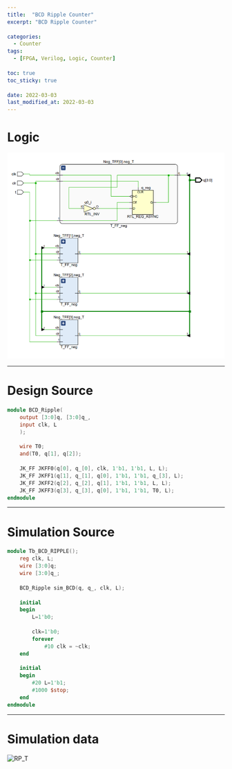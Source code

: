 ```yaml
---
title:  "BCD Ripple Counter"
excerpt: "BCD Ripple Counter"

categories:
  - Counter
tags:
  - [FPGA, Verilog, Logic, Counter]

toc: true
toc_sticky: true

date: 2022-03-03
last_modified_at: 2022-03-03
---
```


# Logic

![RP_T](/images/2022-03-03-RP_T/logic.png)

---

# Design Source

```verilog
module BCD_Ripple(
    output [3:0]q, [3:0]q_,
    input clk, L
    );
    
    wire T0;
    and(T0, q[1], q[2]);
     
    JK_FF JKFF0(q[0], q_[0], clk, 1'b1, 1'b1, L, L);
    JK_FF JKFF1(q[1], q_[1], q[0], 1'b1, 1'b1, q_[3], L);
    JK_FF JKFF2(q[2], q_[2], q[1], 1'b1, 1'b1, L, L);
    JK_FF JKFF3(q[3], q_[3], q[0], 1'b1, 1'b1, T0, L);
endmodule
```
---

# Simulation Source

```verilog
module Tb_BCD_RIPPLE();
    reg clk, L;
    wire [3:0]q;
    wire [3:0]q_;
    
    BCD_Ripple sim_BCD(q, q_, clk, L);
    
    initial
    begin
        L=1'b0;
        
        clk=1'b0;
        forever
            #10 clk = ~clk;
    end
    
    initial
    begin
        #20 L=1'b1;
        #1000 $stop;
    end
endmodule
```
---

# Simulation data

![RP_T](/images/2022-01-31-RP_T/tb.png)